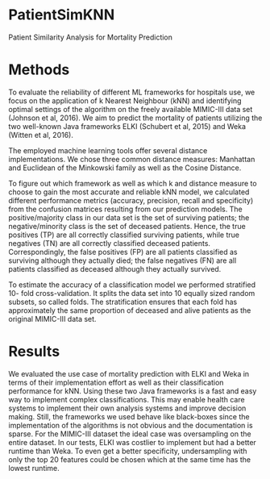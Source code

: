 # PatientSimKNN
Patient Similarity Analysis for Mortality Prediction

# Methods
To evaluate the reliability of different ML frameworks for hospitals use, we
focus on the application of k Nearest Neighbour (kNN) and identifying optimal
settings of the algorithm on the freely available MIMIC-III data set (Johnson
et al, 2016). We aim to predict the mortality of patients utilizing
the two well-known Java frameworks ELKI (Schubert et al, 2015) and Weka
(Witten et al, 2016).

The employed machine learning tools offer several distance implementations.
We chose three common distance measures: Manhattan and Euclidean of the Minkowski family as well as the Cosine Distance.

To figure out which framework as well as which k and distance measure to
choose to gain the most accurate and reliable kNN model, we calculated different performance metrics (accuracy, precision, recall and specificity) from the confusion matrices resulting from our prediction models. The positive/majority class in our data
set is the set of surviving patients; the negative/minority class is the set of
deceased patients. Hence, the true positives (TP) are all correctly classified surviving patients, while true negatives (TN) are all correctly classified deceased
patients. Correspondingly, the false positives (FP) are all patients classified as
surviving although they actually died; the false negatives (FN) are all patients
classified as deceased although they actually survived.


To estimate the accuracy of a classification model we performed stratified 10-
fold cross-validation. It splits the data set into 10 equally sized random subsets,
so called folds. The stratification ensures that each fold has approximately the
same proportion of deceased and alive patients as the original MIMIC-III data
set.

# Results

We evaluated the use case of mortality prediction with ELKI
and Weka in terms of their implementation effort as well as their classification
performance for kNN. Using these two Java frameworks is a fast and easy way
to implement complex classifications. This may enable health care systems to
implement their own analysis systems and improve decision making. Still, the
frameworks we used behave like black-boxes since the implementation of the
algorithms is not obvious and the documentation is sparse.
For the MIMIC-III dataset the ideal case was oversampling on the entire
dataset. In our tests, ELKI was costlier to implement but had a better runtime
than Weka. To even get a better specificity, undersampling with only the top
20 features could be chosen which at the same time has the lowest runtime.
